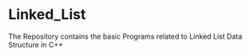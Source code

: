 # Linked_List
The Repository contains the basic Programs related to Linked List Data Structure in C++

